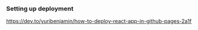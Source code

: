 ### Setting up deployment
https://dev.to/yuribenjamin/how-to-deploy-react-app-in-github-pages-2a1f

